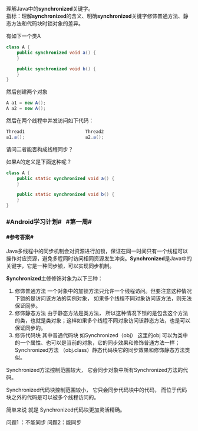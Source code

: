理解Java中的**synchronized**关键字。  
指标：理解**synchronized**的含义、明确**synchronized**关键字修饰普通方法、静态方法和代码块时锁对象的差异。

有如下一个类A

```java
class A {
    public synchronized void a() {
    }

    public synchronized void b() {
    }
}
```

然后创建两个对象

```java
A a1 = new A();
A a2 = new A();
```

然后在两个线程中并发访问如下代码：

```java
Thread1                       Thread2
a1.a();                       a2.a();
```

请问二者能否构成线程同步？

如果A的定义是下面这种呢？

```java
class A {
    public static synchronized void a() {
    }

    public static synchronized void b() {
    }
}
```

### #Android学习计划#   #第一周#

#### #参考答案#

Java多线程中的同步机制会对资源进行加锁，保证在同一时间只有一个线程可以操作对应资源，避免多程同时访问相同资源发生冲突。**Synchronized**是Java中的关键字，它是一种同步锁，可以实现同步机制。

**Synchronized**主修修饰对象为以下三种：

1. 修饰普通方法 一个对象中的加锁方法只允许一个线程访问。但要注意这种情况下锁的是访问该方法的实例对象， 如果多个线程不同对象访问该方法，则无法保证同步。
2. 修饰静态方法 由于静态方法是类方法， 所以这种情况下锁的是包含这个方法的类，也就是类对象；这样如果多个线程不同对象访问该静态方法，也是可以保证同步的。
3. 修饰代码块 其中普通代码块 如Synchronized（obj） 这里的obj 可以为类中的一个属性、也可以是当前的对象，它的同步效果和修饰普通方法一样；Synchronized方法 （obj.class）静态代码块它的同步效果和修饰静态方法类似。

Synchronized方法控制范围较大， 它会同步对象中所有Synchronized方法的代码。

Synchronized代码块控制范围较小， 它只会同步代码块中的代码， 而位于代码块之外的代码是可以被多个线程访问的。

简单来说 就是 Synchronized代码块更加灵活精确。

问题1 ：不能同步
问题2：能同步
